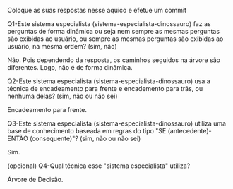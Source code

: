 
Coloque as suas respostas nesse aquico e efetue um commit

Q1-Este sistema especialista (sistema-especialista-dinossauro) faz as perguntas de forma dinâmica ou seja nem sempre as mesmas perguntas são exibidas ao usuário, ou sempre as mesmas perguntas são exibidas ao usuário, na mesma ordem? (sim, não)

Não. Pois dependendo da resposta, os caminhos seguidos na árvore são diferentes. Logo, não é de forma dinâmica.


Q2-Este sistema especialista (sistema-especialista-dinossauro) usa a técnica de encadeamento para frente e encademento para trás, ou nenhuma delas? (sim, não ou não sei)

Encadeamento para frente.


Q3-Este sistema especialista (sistema-especialista-dinossauro) utiliza uma base de conhecimento baseada em regras do tipo "SE (antecedente)-ENTÃO (consequente)"? (sim, não ou não sei)

Sim.


(opcional) Q4-Qual técnica esse "sistema especialista" utiliza?

Árvore de Decisão.
